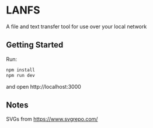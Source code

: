 # LANFS

A file and text transfer tool for use over your local network

## Getting Started

Run:

```bash
npm install
npm run dev
```

and open http://localhost:3000

## Notes

SVGs from https://www.svgrepo.com/
